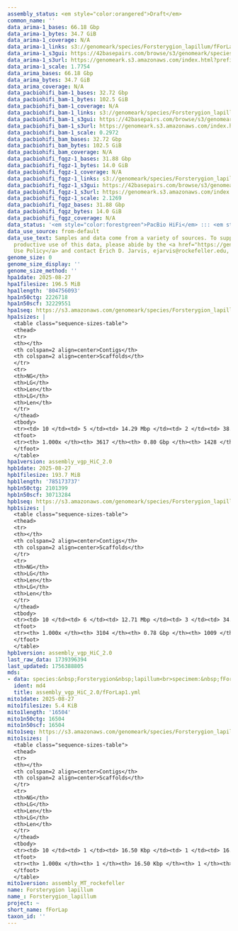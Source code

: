 ```yaml
---
assembly_status: <em style="color:orangered">Draft</em>
common_name: ''
data_arima-1_bases: 66.18 Gbp
data_arima-1_bytes: 34.7 GiB
data_arima-1_coverage: N/A
data_arima-1_links: s3://genomeark/species/Forsterygion_lapillum/fForLap1/genomic_data/arima/<br>
data_arima-1_s3gui: https://42basepairs.com/browse/s3/genomeark/species/Forsterygion_lapillum/fForLap1/genomic_data/arima/
data_arima-1_s3url: https://genomeark.s3.amazonaws.com/index.html?prefix=species/Forsterygion_lapillum/fForLap1/genomic_data/arima/
data_arima-1_scale: 1.7754
data_arima_bases: 66.18 Gbp
data_arima_bytes: 34.7 GiB
data_arima_coverage: N/A
data_pacbiohifi_bam-1_bases: 32.72 Gbp
data_pacbiohifi_bam-1_bytes: 102.5 GiB
data_pacbiohifi_bam-1_coverage: N/A
data_pacbiohifi_bam-1_links: s3://genomeark/species/Forsterygion_lapillum/fForLap1/genomic_data/pacbio_hifi/<br>
data_pacbiohifi_bam-1_s3gui: https://42basepairs.com/browse/s3/genomeark/species/Forsterygion_lapillum/fForLap1/genomic_data/pacbio_hifi/
data_pacbiohifi_bam-1_s3url: https://genomeark.s3.amazonaws.com/index.html?prefix=species/Forsterygion_lapillum/fForLap1/genomic_data/pacbio_hifi/
data_pacbiohifi_bam-1_scale: 0.2972
data_pacbiohifi_bam_bases: 32.72 Gbp
data_pacbiohifi_bam_bytes: 102.5 GiB
data_pacbiohifi_bam_coverage: N/A
data_pacbiohifi_fqgz-1_bases: 31.88 Gbp
data_pacbiohifi_fqgz-1_bytes: 14.0 GiB
data_pacbiohifi_fqgz-1_coverage: N/A
data_pacbiohifi_fqgz-1_links: s3://genomeark/species/Forsterygion_lapillum/fForLap1/genomic_data/pacbio_hifi/<br>
data_pacbiohifi_fqgz-1_s3gui: https://42basepairs.com/browse/s3/genomeark/species/Forsterygion_lapillum/fForLap1/genomic_data/pacbio_hifi/
data_pacbiohifi_fqgz-1_s3url: https://genomeark.s3.amazonaws.com/index.html?prefix=species/Forsterygion_lapillum/fForLap1/genomic_data/pacbio_hifi/
data_pacbiohifi_fqgz-1_scale: 2.1269
data_pacbiohifi_fqgz_bases: 31.88 Gbp
data_pacbiohifi_fqgz_bytes: 14.0 GiB
data_pacbiohifi_fqgz_coverage: N/A
data_status: '<em style="color:forestgreen">PacBio HiFi</em> ::: <em style="color:forestgreen">Arima</em>'
data_use_source: from-default
data_use_text: Samples and data come from a variety of sources. To support fair and
  productive use of this data, please abide by the <a href="https://genome10k.soe.ucsc.edu/data-use-policies/">Data
  Use Policy</a> and contact Erich D. Jarvis, ejarvis@rockefeller.edu, with any questions.
genome_size: 0
genome_size_display: ''
genome_size_method: ''
hpa1date: 2025-08-27
hpa1filesize: 196.5 MiB
hpa1length: '804756093'
hpa1n50ctg: 2226718
hpa1n50scf: 32229551
hpa1seq: https://s3.amazonaws.com/genomeark/species/Forsterygion_lapillum/fForLap1/assembly_vgp_HiC_2.0/fForLap1.HiC.hap1.20250827.fasta.gz
hpa1sizes: |
  <table class="sequence-sizes-table">
  <thead>
  <tr>
  <th></th>
  <th colspan=2 align=center>Contigs</th>
  <th colspan=2 align=center>Scaffolds</th>
  </tr>
  <tr>
  <th>NG</th>
  <th>LG</th>
  <th>Len</th>
  <th>LG</th>
  <th>Len</th>
  </tr>
  </thead>
  <tbody>
  <tr><td> 10 </td><td> 5 </td><td> 14.29 Mbp </td><td> 2 </td><td> 38.66 Mbp </td></tr><tr><td> 20 </td><td> 14 </td><td> 8.09 Mbp </td><td> 4 </td><td> 36.40 Mbp </td></tr><tr><td> 30 </td><td> 25 </td><td> 5.79 Mbp </td><td> 7 </td><td> 33.85 Mbp </td></tr><tr><td> 40 </td><td> 43 </td><td> 3.64 Mbp </td><td> 9 </td><td> 33.51 Mbp </td></tr><tr style="background-color:#cccccc;"><td> 50 </td><td> 70 </td><td style="background-color:#88ff88;"> 2.23 Mbp </td><td> 11 </td><td style="background-color:#88ff88;"> 32.23 Mbp </td></tr><tr><td> 60 </td><td> 127 </td><td> 0.97 Mbp </td><td> 14 </td><td> 29.99 Mbp </td></tr><tr><td> 70 </td><td> 246 </td><td> 485.04 Kbp </td><td> 17 </td><td> 27.82 Mbp </td></tr><tr><td> 80 </td><td> 526 </td><td> 191.87 Kbp </td><td> 20 </td><td> 26.07 Mbp </td></tr><tr><td> 90 </td><td> 1233 </td><td> 71.80 Kbp </td><td> 25 </td><td> 1.49 Mbp </td></tr><tr><td> 100 </td><td> 3617 </td><td> 5.94 Kbp </td><td> 1428 </td><td> 5.94 Kbp </td></tr></tbody>
  <tfoot>
  <tr><th> 1.000x </th><th> 3617 </th><th> 0.80 Gbp </th><th> 1428 </th><th> 0.80 Gbp </th></tr>
  </tfoot>
  </table>
hpa1version: assembly_vgp_HiC_2.0
hpb1date: 2025-08-27
hpb1filesize: 193.7 MiB
hpb1length: '785173737'
hpb1n50ctg: 2101399
hpb1n50scf: 30713284
hpb1seq: https://s3.amazonaws.com/genomeark/species/Forsterygion_lapillum/fForLap1/assembly_vgp_HiC_2.0/fForLap1.HiC.hap2.20250827.fasta.gz
hpb1sizes: |
  <table class="sequence-sizes-table">
  <thead>
  <tr>
  <th></th>
  <th colspan=2 align=center>Contigs</th>
  <th colspan=2 align=center>Scaffolds</th>
  </tr>
  <tr>
  <th>NG</th>
  <th>LG</th>
  <th>Len</th>
  <th>LG</th>
  <th>Len</th>
  </tr>
  </thead>
  <tbody>
  <tr><td> 10 </td><td> 6 </td><td> 12.71 Mbp </td><td> 3 </td><td> 34.94 Mbp </td></tr><tr><td> 20 </td><td> 14 </td><td> 8.43 Mbp </td><td> 5 </td><td> 34.50 Mbp </td></tr><tr><td> 30 </td><td> 26 </td><td> 5.36 Mbp </td><td> 7 </td><td> 33.76 Mbp </td></tr><tr><td> 40 </td><td> 44 </td><td> 3.41 Mbp </td><td> 9 </td><td> 33.09 Mbp </td></tr><tr style="background-color:#cccccc;"><td> 50 </td><td> 74 </td><td style="background-color:#88ff88;"> 2.10 Mbp </td><td> 12 </td><td style="background-color:#88ff88;"> 30.71 Mbp </td></tr><tr><td> 60 </td><td> 130 </td><td> 1.02 Mbp </td><td> 15 </td><td> 29.16 Mbp </td></tr><tr><td> 70 </td><td> 242 </td><td> 478.55 Kbp </td><td> 17 </td><td> 27.73 Mbp </td></tr><tr><td> 80 </td><td> 492 </td><td> 211.94 Kbp </td><td> 20 </td><td> 26.18 Mbp </td></tr><tr><td> 90 </td><td> 1088 </td><td> 83.69 Kbp </td><td> 24 </td><td> 15.45 Mbp </td></tr><tr><td> 100 </td><td> 3104 </td><td> 6.31 Kbp </td><td> 1009 </td><td> 6.31 Kbp </td></tr></tbody>
  <tfoot>
  <tr><th> 1.000x </th><th> 3104 </th><th> 0.78 Gbp </th><th> 1009 </th><th> 0.79 Gbp </th></tr>
  </tfoot>
  </table>
hpb1version: assembly_vgp_HiC_2.0
last_raw_data: 1739396394
last_updated: 1756388805
mds:
- data: species:&nbsp;Forsterygion&nbsp;lapillum<br>specimem:&nbsp;fForLap1<br>projects:<br>&nbsp;&nbsp;-&nbsp;vgp<br>assembled_by_group:&nbsp;Rockefeller<br>data_location:&nbsp;S3<br>release_to:&nbsp;S3<br>combine_for_curation:&nbsp;true<br>hap1:&nbsp;s3://genomeark/species/Forsterygion_lapillum/fForLap1/assembly_vgp_HiC_2.0/fForLap1.HiC.hap1.20250827.fasta.gz<br>hap2:&nbsp;s3://genomeark/species/Forsterygion_lapillum/fForLap1/assembly_vgp_HiC_2.0/fForLap1.HiC.hap2.20250827.fasta.gz<br>pretext_hap1:&nbsp;s3://genomeark/species/Forsterygion_lapillum/fForLap1/assembly_vgp_HiC_2.0/evaluation/hap1/pretext/s2/fForLap1_hap1__s2_heatmap.pretext<br>pretext_hap2:&nbsp;s3://genomeark/species/Forsterygion_lapillum/fForLap1/assembly_vgp_HiC_2.0/evaluation/hap2/pretext/s2/fForLap1_hap2__s2_heatmap.pretext<br>kmer_spectra_img:&nbsp;s3://genomeark/species/Forsterygion_lapillum/fForLap1/assembly_vgp_HiC_2.0/evaluation/merqury/fForLap1_png/<br>pacbio_read_dir:&nbsp;s3://genomeark/species/Forsterygion_lapillum/fForLap1/genomic_data/pacbio_hifi/<br>pacbio_read_type:&nbsp;hifi<br>hic_read_dir:&nbsp;s3://genomeark/species/Forsterygion_lapillum/fForLap1/genomic_data/arima/<br>pipeline:<br>&nbsp;&nbsp;-&nbsp;hifiasm&nbsp;(0.25.0+galaxy0)<br>&nbsp;&nbsp;-&nbsp;yahs&nbsp;(1.2a.2+galaxy2)<br>&nbsp;&nbsp;-&nbsp;VGP0&nbsp;mitoHiFi&nbsp;workflow&nbsp;(v0.2.1)<br>&nbsp;&nbsp;-&nbsp;VGP1&nbsp;genomic&nbsp;profiling&nbsp;workflow&nbsp;(v0.3)<br>&nbsp;&nbsp;-&nbsp;VGP4&nbsp;HiFi&nbsp;HiC&nbsp;assembly&nbsp;workflow&nbsp;(v0.3.9)<br>&nbsp;&nbsp;-&nbsp;VGP8&nbsp;HiC&nbsp;scaffolding&nbsp;workflow&nbsp;(v2.0)<br>&nbsp;&nbsp;-&nbsp;VGP9&nbsp;decontamination&nbsp;workflow&nbsp;(v0.7)&nbsp;with&nbsp;database&nbsp;PlusPF&nbsp;2022<br>&nbsp;&nbsp;-&nbsp;Pre-curation&nbsp;worklfow&nbsp;(v1.0beta6)<br>notes:&nbsp;This&nbsp;was&nbsp;a&nbsp;Hifiasm-HiC&nbsp;assembly&nbsp;of&nbsp;fForLap1&nbsp;resulting&nbsp;in&nbsp;two&nbsp;haplotype&nbsp;assemblies.&nbsp;HiC&nbsp;data&nbsp;were&nbsp;generated&nbsp;using&nbsp;the&nbsp;Arima&nbsp;library&nbsp;prep&nbsp;kit,&nbsp;and&nbsp;require&nbsp;trimming&nbsp;the&nbsp;first&nbsp;5&nbsp;bp&nbsp;off&nbsp;from&nbsp;the&nbsp;5'&nbsp;end&nbsp;of&nbsp;both&nbsp;read&nbsp;files.&nbsp;The&nbsp;restriction&nbsp;enzymes&nbsp;used&nbsp;were&nbsp;the&nbsp;Arima&nbsp;v2&nbsp;kit,&nbsp;so&nbsp;the&nbsp;cutting&nbsp;sites&nbsp;are&nbsp;GATC,&nbsp;GANTC,&nbsp;CTNAG,&nbsp;TTAA.<br>
  ident: md4
  title: assembly_vgp_HiC_2.0/fForLap1.yml
mito1date: 2025-08-27
mito1filesize: 5.4 KiB
mito1length: '16504'
mito1n50ctg: 16504
mito1n50scf: 16504
mito1seq: https://s3.amazonaws.com/genomeark/species/Forsterygion_lapillum/fForLap1/assembly_MT_rockefeller/fForLap1.MT.20250827.fasta.gz
mito1sizes: |
  <table class="sequence-sizes-table">
  <thead>
  <tr>
  <th></th>
  <th colspan=2 align=center>Contigs</th>
  <th colspan=2 align=center>Scaffolds</th>
  </tr>
  <tr>
  <th>NG</th>
  <th>LG</th>
  <th>Len</th>
  <th>LG</th>
  <th>Len</th>
  </tr>
  </thead>
  <tbody>
  <tr><td> 10 </td><td> 1 </td><td> 16.50 Kbp </td><td> 1 </td><td> 16.50 Kbp </td></tr><tr><td> 20 </td><td> 1 </td><td> 16.50 Kbp </td><td> 1 </td><td> 16.50 Kbp </td></tr><tr><td> 30 </td><td> 1 </td><td> 16.50 Kbp </td><td> 1 </td><td> 16.50 Kbp </td></tr><tr><td> 40 </td><td> 1 </td><td> 16.50 Kbp </td><td> 1 </td><td> 16.50 Kbp </td></tr><tr style="background-color:#cccccc;"><td> 50 </td><td> 1 </td><td style="background-color:#ff8888;"> 16.50 Kbp </td><td> 1 </td><td style="background-color:#ff8888;"> 16.50 Kbp </td></tr><tr><td> 60 </td><td> 1 </td><td> 16.50 Kbp </td><td> 1 </td><td> 16.50 Kbp </td></tr><tr><td> 70 </td><td> 1 </td><td> 16.50 Kbp </td><td> 1 </td><td> 16.50 Kbp </td></tr><tr><td> 80 </td><td> 1 </td><td> 16.50 Kbp </td><td> 1 </td><td> 16.50 Kbp </td></tr><tr><td> 90 </td><td> 1 </td><td> 16.50 Kbp </td><td> 1 </td><td> 16.50 Kbp </td></tr><tr><td> 100 </td><td> 1 </td><td> 16.50 Kbp </td><td> 1 </td><td> 16.50 Kbp </td></tr></tbody>
  <tfoot>
  <tr><th> 1.000x </th><th> 1 </th><th> 16.50 Kbp </th><th> 1 </th><th> 16.50 Kbp </th></tr>
  </tfoot>
  </table>
mito1version: assembly_MT_rockefeller
name: Forsterygion lapillum
name_: Forsterygion_lapillum
project: ~
short_name: fForLap
taxon_id: ''
---
```

